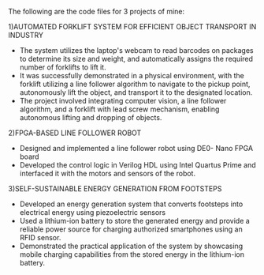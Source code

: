 The following are the code files for 3 projects of mine:

1)AUTOMATED FORKLIFT SYSTEM FOR EFFICIENT
OBJECT TRANSPORT IN INDUSTRY
 - The system utilizes the laptop's webcam to read barcodes on
   packages to determine its size and weight, and automatically
   assigns the required number of forklifts to lift it.
 - It was successfully demonstrated in a physical environment, 
   with the forklift utilizing a line follower algorithm to navigate to 
   the pickup point, autonomously lift the object, and transport it to the designated location. 
 - The project involved integrating computer vision, a line follower algorithm,
   and a forklift with lead screw mechanism, enabling autonomous lifting and dropping of
   objects.

2)FPGA-BASED LINE FOLLOWER ROBOT
 - Designed and implemented a line follower robot using DE0- Nano FPGA board
 - Developed the control logic in Verilog HDL using 
   Intel Quartus Prime and interfaced it with the motors and sensors of the robot.


3)SELF-SUSTAINABLE ENERGY GENERATION FROM
FOOTSTEPS
 - Developed an energy generation system that converts
   footsteps into electrical energy using piezoelectric sensors
 - Used a lithium-ion battery to store the generated energy
   and provide a reliable power source for charging authorized
   smartphones using an RFID sensor. 
 - Demonstrated the practical application of the system by
   showcasing mobile charging capabilities from the stored
   energy in the lithium-ion battery.
